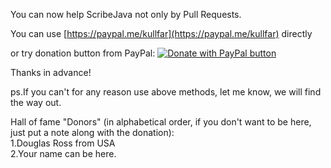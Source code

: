 You can now help ScribeJava not only by Pull Requests.

You can use [https://paypal.me/kullfar](https://paypal.me/kullfar) directly

or try donation button from PayPal: [![Donate with PayPal button](https://www.paypalobjects.com/en_US/RU/i/btn/btn_donateCC_LG.gif)](https://www.paypal.com/cgi-bin/webscr?cmd=_s-xclick&hosted_button_id=E3XAUM2ET2R3Y&source=url)

Thanks in advance!

ps.If you can't for any reason use above methods, let me know, we will find the way out.

Hall of fame "Donors" (in alphabetical order, if you don't want to be here, just put a note along with the donation):<br/>
1.Douglas Ross from USA<br/>
2.Your name can be here.

